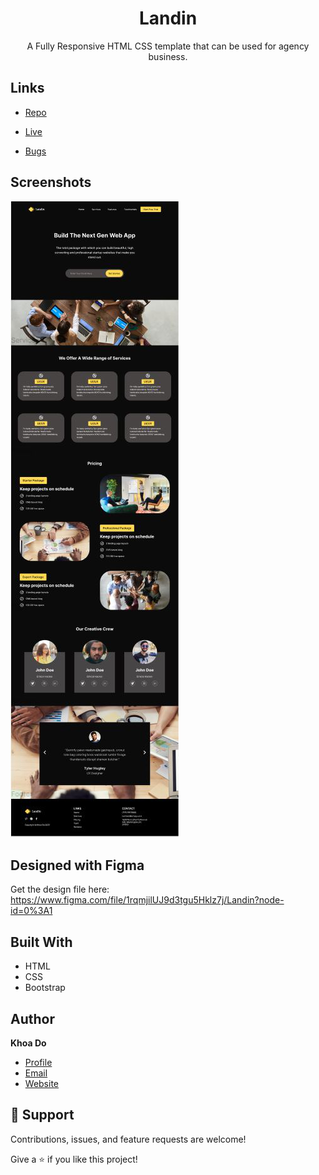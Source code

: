 <h1 align="center">Landin</h1>

<p align="center">A Fully Responsive HTML CSS template that can be used for agency business.</p>

## Links

- [Repo](https://github.com/khoadodk/landin 'Repo')

- [Live](https://kd-landin.netlify.app 'Live View')

- [Bugs](https://github.com/khoadodk/landin/issues 'Issues Page')

## Screenshots

![Home Page](screenshot.png 'Home Page')

## Designed with Figma

Get the design file here: https://www.figma.com/file/1rqmjilUJ9d3tgu5Hklz7j/Landin?node-id=0%3A1

## Built With

- HTML
- CSS
- Bootstrap

## Author

**Khoa Do**

- [Profile](https://github.com/khoadodk 'Khoa Do')
- [Email](mailto:khoado.dk@gmail.com 'Hi!')
- [Website](https://khoado.dev 'Welcome')

## 🤝 Support

Contributions, issues, and feature requests are welcome!

Give a ⭐️ if you like this project!
